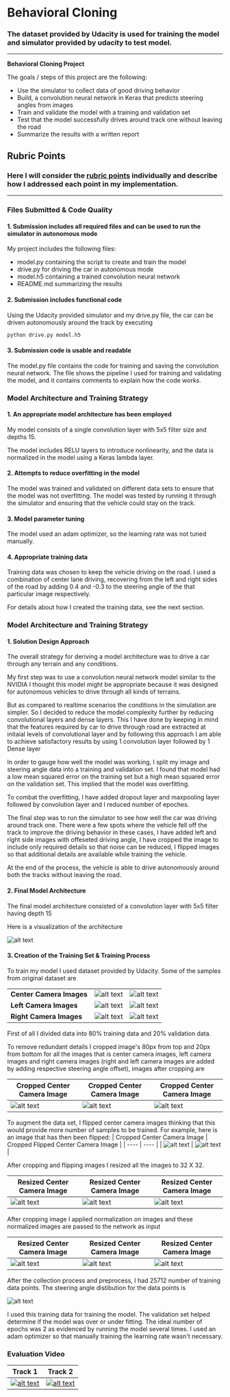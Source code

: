 # **Behavioral Cloning** 

### The dataset provided by Udacity is used for training the model and simulator provided by udacity to test model.

---

**Behavioral Cloning Project**

The goals / steps of this project are the following:
* Use the simulator to collect data of good driving behavior
* Build, a convolution neural network in Keras that predicts steering angles from images
* Train and validate the model with a training and validation set
* Test that the model successfully drives around track one without leaving the road
* Summarize the results with a written report


## Rubric Points
### Here I will consider the [rubric points](https://review.udacity.com/#!/rubrics/432/view) individually and describe how I addressed each point in my implementation.  

---
### Files Submitted & Code Quality

#### 1. Submission includes all required files and can be used to run the simulator in autonomous mode

My project includes the following files:
* model.py containing the script to create and train the model
* drive.py for driving the car in autonomous mode
* model.h5 containing a trained convolution neural network 
* README.md summarizing the results

#### 2. Submission includes functional code
Using the Udacity provided simulator and my drive.py file, the car can be driven autonomously around the track by executing 
```sh
python drive.py model.h5
```

#### 3. Submission code is usable and readable

The model.py file contains the code for training and saving the convolution neural network. The file shows the pipeline I used for training and validating the model, and it contains comments to explain how the code works.

### Model Architecture and Training Strategy

#### 1. An appropriate model architecture has been employed

My model consists of a single convolution layer with 5x5 filter size and depths 15.

The model includes RELU layers to introduce nonlinearity, and the data is normalized in the model using a Keras lambda layer. 

#### 2. Attempts to reduce overfitting in the model

The model was trained and validated on different data sets to ensure that the model was not overfitting. The model was tested by running it through the simulator and ensuring that the vehicle could stay on the track.

#### 3. Model parameter tuning

The model used an adam optimizer, so the learning rate was not tuned manually.

#### 4. Appropriate training data

Training data was chosen to keep the vehicle driving on the road. I used a combination of center lane driving, recovering from the left and right sides of the road by adding 0.4 and -0.3 to the steering angle of the that particular image respectively.  

For details about how I created the training data, see the next section. 

### Model Architecture and Training Strategy

#### 1. Solution Design Approach

The overall strategy for deriving a model architecture was to drive a car through any terrain and any conditions.

My first step was to use a convolution neural network model similar to the NVIDIA I thought this model might be appropriate because it was designed for autonomous vehicles to drive through all kinds of terrains. 

But as compared to realtime scenarios the conditions in the simulation are simpler. So I decided to reduce the model complexity further by reducing convolutional layers and dense layers. This I have done by keeping in mind that the features required by car to drive through road are extracted at initaial levels of convolutional layer and by following this approach I am able to achieve satisfactory results by using 1 convolution layer followed by 1 Dense layer

In order to gauge how well the model was working, I split my image and steering angle data into a training and validation set. I found that model had a low mean squared error on the training set but a high mean squared error on the validation set. This implied that the model was overfitting. 

To combat the overfitting, I have added dropout layer and maxpooling layer followed by convolution layer and I reduced number of epoches.

The final step was to run the simulator to see how well the car was driving around track one. There were a few spots where the vehicle fell off the track to improve the driving behavior in these cases, I have added left and right side images with offeseted driving angle, I have cropped the image to include only required details so that noise can be reduced, I flipped images so that additional details are available while training the vehicle. 

At the end of the process, the vehicle is able to drive autonomously around both the tracks without leaving the road.

#### 2. Final Model Architecture

The final model architecture consisted of a convolution layer with 5x5 filter having depth 15

Here is a visualization of the architecture 

![alt text](/data/Architecture.png "Architecture")

#### 3. Creation of the Training Set & Training Process

To train my model I used dataset provided by Udacity. Some of the samples from original dataset are

| | | |
| ---- | ---- | ---- |
| **Center Camera Images** | ![alt text](/data/center1.jpg "Center Images") | ![alt text](/data/center2.jpg "Center Images") |
| **Left Camera Images** | ![alt text](/data/left1.jpg "Left Images") | ![alt text](/data/left2.jpg "Left Images") |
| **Right Camera Images** | ![alt text](/data/right1.jpg "Right Images") | ![alt text](/data/right2.jpg "Right Images") |

First of all I divided data into 80% training data and 20% validation data.

To remove redundant details I cropped image's 80px from top and 20px from bottom for all the images that is center camera images, left camera images and right camera images (right and left camera images are added by adding respective steering angle offset), images after cropping are

| Cropped Center Camera Image | Cropped Center Camera Image | Cropped Center Camera Image |
| ---- | ---- | ----|
| ![alt text](/data/cropped_center.png "Cropped Images") | ![alt text](/data/cropped_left.png "Cropped Images") | ![alt text](/data/cropped_right.png "Cropped Images") |

To augment the data set, I flipped center camera images thinking that this would provide more number of samples to be trained. For example, here is an image that has then been flipped:
| Cropped Center Camera Image | Cropped Flipped Center Camera Image |
| ---- | ---- |
| ![alt text](/data/cropped_center.png "Original Images") | ![alt text](/data/flipped_image.png "Flipped Images") |

After cropping and flipping images I resized all the images to 32 X 32.

| Resized Center Camera Image | Resized Center Camera Image | Resized Center Camera Image |
| ---- | ---- | ----|
| ![alt text](/data/center32.png "Cropped Images") | ![alt text](/data/left32.png "Cropped Images") | ![alt text](/data/right32.png "Cropped Images") |

After cropping image I applied normalization on images and these normalized images are passed to the network as input

| Resized Center Camera Image | Resized Center Camera Image | Resized Center Camera Image |
| ---- | ---- | ----|
| ![alt text](/data/norm_center.png "Cropped Images") | ![alt text](/data/norm_left.png "Cropped Images") | ![alt text](/data/norm_right.png "Cropped Images") |

After the collection process and preprocess, I had 25712 number of training data points. The steering angle distibution for the data points is 

![alt text](/data/processed_images_hist.png "Cropped Images")

I used this training data for training the model. The validation set helped determine if the model was over or under fitting. The ideal number of epochs was 2 as evidenced by running the model several times. I used an adam optimizer so that manually training the learning rate wasn't necessary.

### Evaluation Video

| Track 1 | Track 2 |
| ---- | ---- |
| [![alt text](/data/track1.jpg "Cropped Images")](record_track1.mp4) | [![alt text](/data/track2.jpg "Cropped Images")](record_track2.mp4) | 